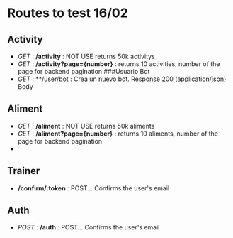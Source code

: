 # Routes to test 16/02

## Activity

- _GET_ : **/activity** : NOT USE returns 50k activitys
- _GET_ : **/activity?page={number}** : returns 10 activities, number of the page for backend pagination
###Usuario Bot
- _GET_ : **/user/bot : Crea un nuevo bot.
Response 200 (application/json)
Body

## Aliment

- _GET_ : **/aliment** : NOT USE returns 50k aliments
- _GET_ : **/aliment?page={number}** : returns 10 aliments, number of the page for backend pagination
-

## Trainer

- **/confirm/:token** : POST... Confirms the user's email

## Auth

- _POST_ : **/auth** : POST... Confirms the user's email
